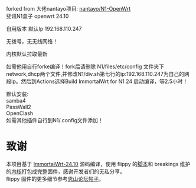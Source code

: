 forked from 大佬nantayo项目: [nantayo/N1-OpenWrt](https://github.com/nantayo/N1-OpenWrt)<br>
斐讯N1盒子  openwrt 24.10<br>

自用版本 默认Ip 192.168.110.247<br>

无拨号，无无线网络！<br>

内核默认拉取最新<br>

如需他用自行forke编译！fork后请删除 N1/files/etc/config 文件夹下network,dhcp两个文件,并修改N1/div.sh第七行的ip:192.168.110.247为自己的网段ip。然后到Actions选择Build ImmortalWrt for N1 24  启动编译，等2.5小时！<br>

     

默认安装:<br>
samba4<br>
PassWall2<br>
OpenClash<br>
如需其他插件自行到N1/.config文件添加！<br>
# 致谢
本项目基于 [ImmortalWrt-24.10](https://github.com/immortalwrt/immortalwrt/tree/openwrt-23.05) 源码编译，使用 flippy 的[脚本](https://github.com/unifreq/openwrt_packit)和 breakings 维护的[内核](https://github.com/breakings/OpenWrt/releases/tag/kernel_stable)打包成完整固件，感谢开发者们的无私分享。<br>
flippy 固件的更多细节参考[恩山论坛帖子](https://www.right.com.cn/forum/thread-4076037-1-1.html)。
